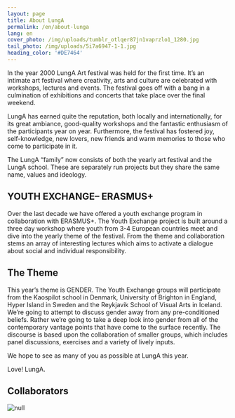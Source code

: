 ```yaml
---
layout: page
title: About LungA
permalink: /en/about-lunga
lang: en
cover_photo: /img/uploads/tumblr_otlqer87jn1vaprzlo1_1280.jpg
tail_photo: /img/uploads/5i7a6947-1-1.jpg
heading_color: '#DE7464'
---
```

In the year 2000 LungA Art festival was held for the first time. It’s an intimate art festival where creativity, arts and culture are celebrated with workshops, lectures and events. The festival goes off with a bang in a culmination of exhibitions and concerts that take place over the final weekend. 

LungA has earned quite the reputation, both locally and internationally, for its great ambiance, good-quality workshops and the fantastic enthusiasm of the participants year on year.   Furthermore, the festival has fostered joy, self-knowledge, new lovers, new friends and warm memories to those who come to participate in it. 

The LungA “family” now consists of both the yearly art festival and the LungA school. These are separately run projects but they share the same name, values and ideology. 

## YOUTH EXCHANGE– ERASMUS+

Over the last decade we have offered a youth exchange program in collaboration with ERASMUS+. The Youth Exchange project is built around a three day workshop where youth from 3-4 European countries meet and dive into the yearly theme of the festival.  From the theme and collaboration stems an array of interesting lectures which aims to activate a dialogue about social and individual responsibility.

## The Theme

This year’s theme is GENDER. The Youth Exchange groups will participate from the Kaospilot school in Denmark, University of Brighton in England, Hyper Island in Sweden and the Reykjavik School of Visual Arts in Iceland. We’re going to attempt to discuss gender away from any pre-conditioned beliefs. Rather we’re going to take a deep look into gender from all of the contemporary vantage points that have come to the surface recently. The discourse is based upon the collaboration of smaller groups, which includes panel discussions, exercises and a variety of lively inputs. 

We hope to see as many of you as possible at LungA this year.

Love! LungA.

## Collaborators 

![null](/img/uploads/samstarfsaðilar.png)
